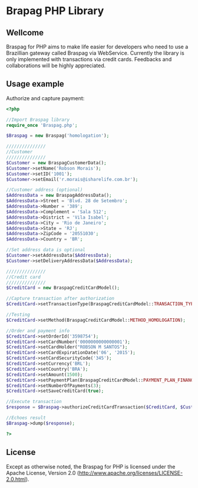 # Brapag PHP Library

## Wellcome

Braspag for PHP aims to make life easier for developers who need to use a Brazillian gateway called Braspag via WebService. Currently the library is only implemented with transactions via credit cards. Feedbacks and collaborations will be highly appreciated.

## Usage example

Authorize and capture payment:

``` php
<?php

//Import Braspag library
require_once 'Braspag.php';

$Braspag = new Braspag('homologation');

///////////////
//Customer
///////////////
$Customer = new BraspagCustomerData();
$Customer->setName('Robson Morais');
$Customer->setID('1001');
$Customer->setEmail('r.morais@isharelife.com.br');

//Customer address (optional)
$AddressData = new BraspagAddressData();
$AddressData->Street = 'Blvd. 28 de Setembro';
$AddressData->Number = '389';
$AddressData->Complement = 'Sala 512';
$AddressData->District = 'Vila Isabel';
$AddressData->City = 'Rio de Janeiro';
$AddressData->State = 'RJ';
$AddressData->ZipCode = '20551030';
$AddressData->Country = 'BR';

//Set address data is optional
$Customer->setAddressData($AddressData);
$Customer->setDeliveryAddressData($AddressData);

///////////////
//Credit card
///////////////
$CreditCard = new BraspagCreditCardModel();

//Capture transaction after authorization
$CreditCard->setTransactionType(BraspagCreditCardModel::TRANSACTION_TYPE_AUTOCAPTURE);

//Testing
$CreditCard->setMethod(BraspagCreditCardModel::METHOD_HOMOLOGATION);

//Order and payment info
$CreditCard->setOrderId('3598754');
$CreditCard->setCardNumber('0000000000000001');
$CreditCard->setCardHolder("ROBSON M SANTOS");
$CreditCard->setCardExpirationDate('06', '2015');
$CreditCard->setCardSecurityCode('345');
$CreditCard->setCurrency('BRL');
$CreditCard->setCountry('BRA');
$CreditCard->setAmount(1500);
$CreditCard->setPaymentPlan(BraspagCreditCardModel::PAYMENT_PLAN_FINANCED_STORE);
$CreditCard->setNumberOfPayments(3);
$CreditCard->setSaveCreditCard(true);

//Execute transaction
$response = $Braspag->authorizeCreditCardTransaction($CreditCard, $Customer);

//Echoes result
$Braspag->dump($response);

?>
```

## License

Except as otherwise noted, the Braspag for PHP is licensed under the Apache License, Version 2.0 (http://www.apache.org/licenses/LICENSE-2.0.html).

